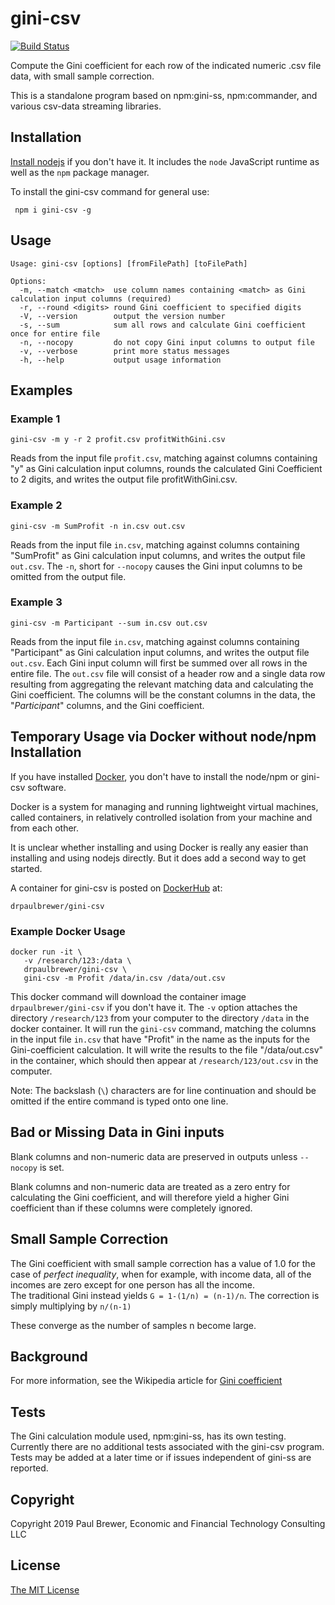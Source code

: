 # gini-csv


[![Build Status](https://travis-ci.org/DrPaulBrewer/gini-csv.svg?branch=master)](https://travis-ci.org/DrPaulBrewer/gini-csv)

Compute the Gini coefficient for each row of the indicated numeric .csv file data, with small sample correction.

This is a standalone program based on npm:gini-ss, npm:commander, and various csv-data streaming libraries.


## Installation

[Install nodejs](https://nodejs.org/en/download/) if you don't have it.  It includes the `node` JavaScript runtime as well as the `npm` package manager.  

To install the gini-csv command for general use:

     npm i gini-csv -g

## Usage

```
Usage: gini-csv [options] [fromFilePath] [toFilePath]

Options:
  -m, --match <match>  use column names containing <match> as Gini calculation input columns (required)
  -r, --round <digits> round Gini coefficient to specified digits
  -V, --version        output the version number
  -s, --sum            sum all rows and calculate Gini coefficient once for entire file
  -n, --nocopy         do not copy Gini input columns to output file
  -v, --verbose        print more status messages
  -h, --help           output usage information
```


## Examples

### Example 1

    gini-csv -m y -r 2 profit.csv profitWithGini.csv

Reads from the input file `profit.csv`, matching against columns containing "y" as Gini calculation input columns, rounds the calculated Gini Coefficient to 2 digits,  and writes the output file profitWithGini.csv.

### Example 2

    gini-csv -m SumProfit -n in.csv out.csv

Reads from the input file `in.csv`, matching against columns containing "SumProfit" as Gini calculation input columns, and writes the output file `out.csv`.  The `-n`, short for `--nocopy` causes the Gini input columns to be omitted from the output file.  

### Example 3

    gini-csv -m Participant --sum in.csv out.csv

Reads from the input file `in.csv`, matching against columns containing "Participant" as Gini calculation input columns, and writes the output file `out.csv`.  Each Gini input column will first be summed over all rows in the entire file.  The `out.csv` file will consist of a header row and a single data row resulting from aggregating the relevant matching data and calculating the Gini coefficient.  The columns will be the constant columns in the data, the "*Participant*" columns, and the Gini coefficient.

## Temporary Usage via Docker without node/npm Installation

If you have installed [Docker](https://docs.docker.com/install/), you don't have to install the node/npm or gini-csv software.

Docker is a system for managing and running lightweight virtual machines, called containers, in relatively controlled isolation from your machine and from each other.  

It is unclear whether installing and using Docker is really any easier than installing and using nodejs directly. But it does add a second way to get started.  

A container for gini-csv is posted on [DockerHub](https://hub.docker.com) at:

    drpaulbrewer/gini-csv

### Example Docker Usage

    docker run -it \
       -v /research/123:/data \
       drpaulbrewer/gini-csv \
       gini-csv -m Profit /data/in.csv /data/out.csv

This docker command will download the container image `drpaulbrewer/gini-csv` if you don't have it.  The `-v` option attaches the directory `/research/123` from your computer to the directory `/data` in the docker container.  It will
run the `gini-csv` command, matching the columns in the input file `in.csv` that have "Profit" in the name as the inputs for
the Gini-coefficient calculation.  It will write the results to the file "/data/out.csv" in the container, which should then
appear at `/research/123/out.csv` in the computer.  

Note: The backslash (`\`) characters are for line continuation and should be omitted if the entire command is typed onto one line.

## Bad or Missing Data in Gini inputs

Blank columns and non-numeric data are preserved in outputs unless `--nocopy` is set.

Blank columns and non-numeric data are treated as a zero entry for calculating the Gini coefficient, and will
therefore yield a higher Gini coefficient than if these columns were completely ignored.

## Small Sample Correction

The Gini coefficient with small sample correction has a value of 1.0 for the case of *perfect inequality*, when
for example, with income data, all of the incomes are zero except for one person has all the income.   
The traditional Gini instead yields `G = 1-(1/n) = (n-1)/n`.  The correction is simply multiplying by `n/(n-1)`

These converge as the number of samples n become large.

## Background

For more information, see the Wikipedia article for [Gini coefficient](https://en.wikipedia.org/wiki/Gini_coefficient)

## Tests

The Gini calculation module used, npm:gini-ss, has its own testing.  Currently there are no additional tests associated
with the gini-csv program. Tests may be added at a later time
or if issues independent of gini-ss are reported.

## Copyright

Copyright 2019 Paul Brewer, Economic and Financial Technology Consulting LLC

## License

[The MIT License](LICENSE.md)
